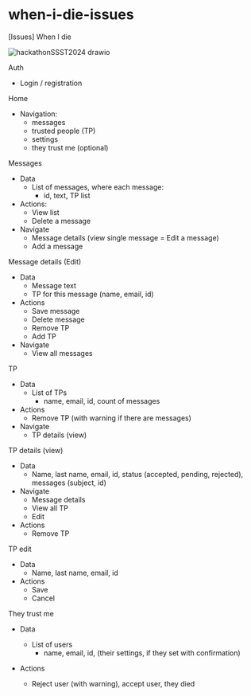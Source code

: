 # when-i-die-issues
[Issues] When I die

![hackathonSSST2024 drawio](https://github.com/edin-fazlic/when-i-die-issues/assets/102242061/7d5f3f27-4f99-48e2-a68b-912b6f3557b9)

Auth
  - Login / registration

Home
  - Navigation:
    - messages
    - trusted people (TP)
    - settings
    - they trust me (optional)

Messages
  - Data
    - List of messages, where each message:
      - id, text, TP list
  - Actions:
    - View list
    - Delete a message
  - Navigate
    - Message details (view single message = Edit a message)
    - Add a message

Message details (Edit)
  - Data
    - Message text
    - TP for this message (name, email, id)
  - Actions
    - Save message
    - Delete message
    - Remove TP
    - Add TP
  - Navigate
    - View all messages

TP
  - Data
    - List of TPs
      - name, email, id, count of messages
  - Actions
    - Remove TP (with warning if there are messages)
  - Navigate
    - TP details (view)
   
TP details (view)
  - Data
    - Name, last name, email, id, status (accepted, pending, rejected), messages (subject, id)
  - Navigate
    - Message details
    - View all TP
    - Edit
  - Actions
      - Remove TP

TP edit
  - Data
    - Name, last name, email, id
  - Actions
    - Save
    - Cancel
   
They trust me
  - Data

    - List of users
      - name, email, id, (their settings, if they set with confirmation)
  - Actions
    - Reject user (with warning), accept user, they died
